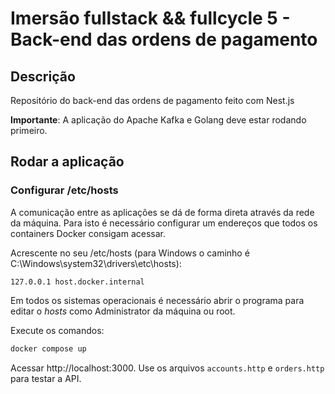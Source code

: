 # Imersão fullstack && fullcycle 5 - Back-end das ordens de pagamento

## Descrição

Repositório do back-end das ordens de pagamento feito com Nest.js

**Importante**: A aplicação do Apache Kafka e Golang deve estar rodando primeiro.

## Rodar a aplicação

### Configurar /etc/hosts

A comunicação entre as aplicações se dá de forma direta através da rede da máquina.
Para isto é necessário configurar um endereços que todos os containers Docker consigam acessar.

Acrescente no seu /etc/hosts (para Windows o caminho é C:\Windows\system32\drivers\etc\hosts):

```
127.0.0.1 host.docker.internal
```

Em todos os sistemas operacionais é necessário abrir o programa para editar o *hosts* como Administrator da máquina ou root.

Execute os comandos:

```bash
docker compose up
```

Acessar http://localhost:3000. Use os arquivos `accounts.http` e `orders.http` para testar a API.
